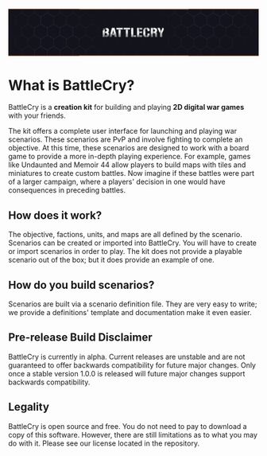 ![](project_banner.png)

# What is BattleCry?
BattleCry is a **creation kit** for building and playing **2D digital war games** with your friends.

The kit offers a complete user interface for launching and playing war scenarios. These scenarios are
PvP and involve fighting to complete an objective. At this time, these scenarios are designed to work 
with a board game to provide a more in-depth playing experience. For example, games like Undaunted and Memoir 44 
allow players to build maps with tiles and miniatures to create custom battles. Now imagine if these battles were part 
of a larger campaign, where a players' decision in one would have consequences in preceding battles.

## How does it work?
The objective, factions, units, and maps are all defined by the scenario. Scenarios can be created or imported into
BattleCry. You will have to create or import scenarios in order to play. The kit does not provide a playable scenario
out of the box; but it does provide an example of one.

## How do you build scenarios?
Scenarios are built via a scenario definition file. They are very easy to write; we provide a definitions' template and 
documentation make it even easier.

## Pre-release Build Disclaimer
BattleCry is currently in alpha. Current releases are unstable and are not guaranteed to offer backwards compatibility 
for future major changes. Only once a stable version 1.0.0 is released will future major changes support backwards 
compatibility.

## Legality
BattleCry is open source and free. You do not need to pay to download a copy of this software. However, there are 
still limitations as to what you may do with it. Please see our license located in the repository.
